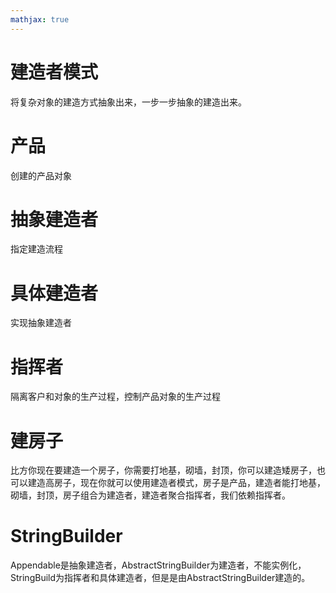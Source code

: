 ```yaml
---
mathjax: true
---
```


# 建造者模式
 将复杂对象的建造方式抽象出来，一步一步抽象的建造出来。

# 产品
 创建的产品对象

# 抽象建造者
 指定建造流程

# 具体建造者
 实现抽象建造者

# 指挥者
 隔离客户和对象的生产过程，控制产品对象的生产过程

# 建房子
 比方你现在要建造一个房子，你需要打地基，砌墙，封顶，你可以建造矮房子，也可以建造高房子，现在你就可以使用建造者模式，房子是产品，建造者能打地基，砌墙，封顶，房子组合为建造者，建造者聚合指挥者，我们依赖指挥者。

# StringBuilder
 Appendable是抽象建造者，AbstractStringBuilder为建造者，不能实例化，StringBuild为指挥者和具体建造者，但是是由AbstractStringBuilder建造的。